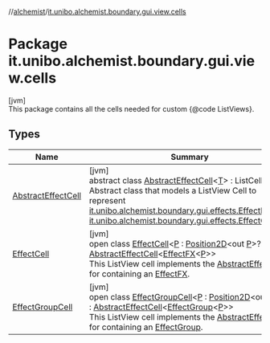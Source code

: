 //[alchemist](../../index.md)/[it.unibo.alchemist.boundary.gui.view.cells](index.md)

# Package it.unibo.alchemist.boundary.gui.view.cells

[jvm]\
This package contains all the cells needed for custom {@code ListViews}.

## Types

| Name | Summary |
|---|---|
| [AbstractEffectCell](-abstract-effect-cell/index.md) | [jvm]<br>abstract class [AbstractEffectCell](-abstract-effect-cell/index.md)<[T](-abstract-effect-cell/index.md)> : ListCell<[T](../it.unibo.alchemist.boundary.monitor/-f-x-step-monitor/index.md)> <br>Abstract class that models a ListView Cell to represent [it.unibo.alchemist.boundary.gui.effects.EffectFX](../it.unibo.alchemist.boundary.gui.effects/-effect-f-x/index.md)s or [it.unibo.alchemist.boundary.gui.effects.EffectGroup](../it.unibo.alchemist.boundary.gui.effects/-effect-group/index.md)s. |
| [EffectCell](-effect-cell/index.md) | [jvm]<br>open class [EffectCell](-effect-cell/index.md)<[P](-effect-cell/index.md) : [Position2D](../it.unibo.alchemist.model.interfaces/-position2-d/index.md)<out [P](../it.unibo.alchemist.boundary.monitor/-f-x-step-monitor/index.md)>?> : [AbstractEffectCell](-abstract-effect-cell/index.md)<[EffectFX](../it.unibo.alchemist.boundary.gui.effects/-effect-f-x/index.md)<[P](../it.unibo.alchemist.boundary.monitor/-f-x-step-monitor/index.md)>> <br>This ListView cell implements the [AbstractEffectCell](-abstract-effect-cell/index.md) for containing an [EffectFX](../it.unibo.alchemist.boundary.gui.effects/-effect-f-x/index.md). |
| [EffectGroupCell](-effect-group-cell/index.md) | [jvm]<br>open class [EffectGroupCell](-effect-group-cell/index.md)<[P](-effect-group-cell/index.md) : [Position2D](../it.unibo.alchemist.model.interfaces/-position2-d/index.md)<out [P](../it.unibo.alchemist.boundary.monitor/-f-x-step-monitor/index.md)>?> : [AbstractEffectCell](-abstract-effect-cell/index.md)<[EffectGroup](../it.unibo.alchemist.boundary.gui.effects/-effect-group/index.md)<[P](../it.unibo.alchemist.boundary.monitor/-f-x-step-monitor/index.md)>> <br>This ListView cell implements the [AbstractEffectCell](-abstract-effect-cell/index.md) for containing an [EffectGroup](../it.unibo.alchemist.boundary.gui.effects/-effect-group/index.md). |
